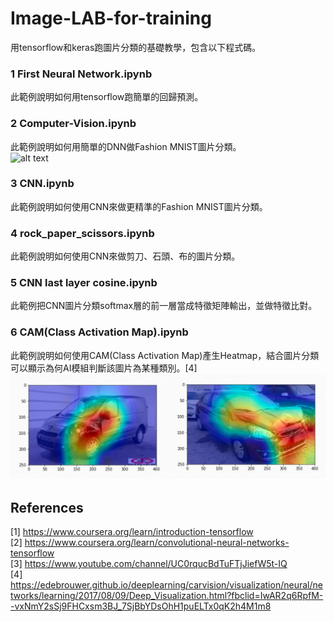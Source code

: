 # Image-LAB-for-training
用tensorflow和keras跑圖片分類的基礎教學，包含以下程式碼。  
### 1 First Neural Network.ipynb
此範例說明如何用tensorflow跑簡單的回歸預測。    
### 2 Computer-Vision.ipynb
此範例說明如何用簡單的DNN做Fashion MNIST圖片分類。  
![alt text](https://github.com/zalandoresearch/fashion-mnist/raw/master/doc/img/fashion-mnist-sprite.png)
### 3 CNN.ipynb
此範例說明如何使用CNN來做更精準的Fashion MNIST圖片分類。  
### 4 rock_paper_scissors.ipynb
此範例說明如何使用CNN來做剪刀、石頭、布的圖片分類。  
### 5 CNN last layer cosine.ipynb
此範例把CNN圖片分類softmax層的前一層當成特徵矩陣輸出，並做特徵比對。  
### 6 CAM(Class Activation Map).ipynb
此範例說明如何使用CAM(Class Activation Map)產生Heatmap，結合圖片分類可以顯示為何AI模組判斷該圖片為某種類別。[4]  
![image1](images/01.jpg)  
## References
[1] https://www.coursera.org/learn/introduction-tensorflow  
[2] https://www.coursera.org/learn/convolutional-neural-networks-tensorflow  
[3] https://www.youtube.com/channel/UC0rqucBdTuFTjJiefW5t-IQ  
[4] https://edebrouwer.github.io/deeplearning/carvision/visualization/neural/networks/learning/2017/08/09/Deep_Visualization.html?fbclid=IwAR2q6RpfM--vxNmY2sSj9FHCxsm3BJ_7SjBbYDsOhH1puELTx0qK2h4M1m8  
